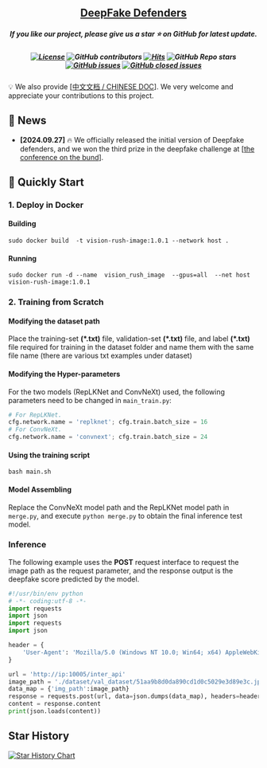 <h2 align="center"> <a href="">DeepFake Defenders</a></h2>
<h5 align="center"> If you like our project, please give us a star ⭐ on GitHub for latest update.  </h2>

<h5 align="center">
    
<!-- PROJECT SHIELDS -->
[![License](https://img.shields.io/badge/License-Apache%202.0-yellow)](https://github.com/VisionRush/DeepFakeDefenders/blob/main/LICENSE) 
![GitHub contributors](https://img.shields.io/github/contributors/VisionRush/DeepFakeDefenders)
[![Hits](https://hits.seeyoufarm.com/api/count/incr/badge.svg?url=https%3A%2F%2Fgithub.com%2FVisionRush%2FDeepFakeDefenders&count_bg=%2379C83D&title_bg=%23555555&icon=&icon_color=%23E7E7E7&title=Visitors&edge_flat=false)](https://hits.seeyoufarm.com)
![GitHub Repo stars](https://img.shields.io/github/stars/VisionRush/DeepFakeDefenders)
[![GitHub issues](https://img.shields.io/github/issues/VisionRush/DeepFakeDefenders?color=critical&label=Issues)](https://github.com/PKU-YuanGroup/MoE-LLaVA/issues?q=is%3Aopen+is%3Aissue)
[![GitHub closed issues](https://img.shields.io/github/issues-closed/VisionRush/DeepFakeDefenders?color=success&label=Issues)](https://github.com/PKU-YuanGroup/MoE-LLaVA/issues?q=is%3Aissue+is%3Aclosed)  <br>

</h5>

💡 We also provide [[中文文档 / CHINESE DOC](README_zh.md)]. We very welcome and appreciate your contributions to this project.


## 📣 News

* **[2024.09.27]**  🔥 We officially released the initial version of Deepfake defenders, and we won the third prize in the deepfake challenge at [[the conference on the bund](https://www.atecup.cn/deepfake)].

## 🚀 Quickly Start

### 1. Deploy in Docker
#### Building

```shell
sudo docker build  -t vision-rush-image:1.0.1 --network host .
```

#### Running

```shell
sudo docker run -d --name  vision_rush_image  --gpus=all  --net host  vision-rush-image:1.0.1
```

### 2. Training from Scratch

#### Modifying the dataset path

Place the training-set **(\*.txt)** file, validation-set **(\*.txt)** file, and label **(\*.txt)** file required for training in the dataset folder and name them with the same file name (there are various txt examples under dataset)

#### Modifying the Hyper-parameters

For the two models (RepLKNet and ConvNeXt) used, the following parameters need to be changed in `main_train.py`:

```python
# For RepLKNet.
cfg.network.name = 'replknet'; cfg.train.batch_size = 16
# For ConvNeXt.
cfg.network.name = 'convnext'; cfg.train.batch_size = 24
```

#### Using the training script

```shell
bash main.sh
```

#### Model Assembling

Replace the ConvNeXt model path and the RepLKNet model path in `merge.py`, and execute `python merge.py` to obtain the final inference test model.

### Inference

The following example uses the **POST** request interface to request the image path as the request parameter, and the response output is the deepfake score predicted by the model.

```python
#!/usr/bin/env python
# -*- coding:utf-8 -*-
import requests
import json
import requests
import json

header = {
    'User-Agent': 'Mozilla/5.0 (Windows NT 10.0; Win64; x64) AppleWebKit/537.36 (KHTML, like Gecko) Chrome/92.0.4515.107 Safari/537.36'
}

url = 'http://ip:10005/inter_api'
image_path = './dataset/val_dataset/51aa9b8d0da890cd1d0c5029e3d89e3c.jpg'
data_map = {'img_path':image_path}
response = requests.post(url, data=json.dumps(data_map), headers=header)
content = response.content
print(json.loads(content))
```



## Star History

[![Star History Chart](https://api.star-history.com/svg?repos=DeepFakeDefenders/DeepFakeDefenders&type=Date)](https://star-history.com/#DeepFakeDefenders/DeepFakeDefenders&Date)
